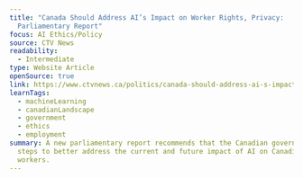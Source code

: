 ```yaml
---
title: "Canada Should Address AI’s Impact on Worker Rights, Privacy:
  Parliamentary Report"
focus: AI Ethics/Policy
source: CTV News
readability:
  - Intermediate
type: Website Article
openSource: true
link: https://www.ctvnews.ca/politics/canada-should-address-ai-s-impact-on-worker-rights-privacy-parliamentary-report-1.6885215
learnTags:
  - machineLearning
  - canadianLandscape
  - government
  - ethics
  - employment
summary: A new parliamentary report recommends that the Canadian government take
  steps to better address the current and future impact of AI on Canadian
  workers.
---
```

